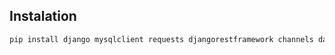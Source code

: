 ## Instalation
```bash
pip install django mysqlclient requests djangorestframework channels daphne
```
